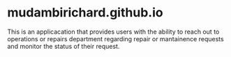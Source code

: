 # mudambirichard.github.io
This is an applicacation that provides  users with  the ability to reach out to operations or repairs department regarding repair or mantainence requests and monitor the status of their request.
